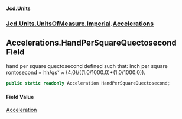 #### [Jcd.Units](index.md 'index')
### [Jcd.Units.UnitsOfMeasure.Imperial](Jcd.Units.UnitsOfMeasure.Imperial.md 'Jcd.Units.UnitsOfMeasure.Imperial').[Accelerations](Accelerations.md 'Jcd.Units.UnitsOfMeasure.Imperial.Accelerations')

## Accelerations.HandPerSquareQuectosecond Field

hand per square quectosecond defined such that: inch per square rontosecond = hh/qs² × (4.0)/((1.0/1000.0)*(1.0/1000.0)).

```csharp
public static readonly Acceleration HandPerSquareQuectosecond;
```

#### Field Value
[Acceleration](Acceleration.md 'Jcd.Units.UnitTypes.Acceleration')
